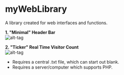 # myWebLibrary
A library created for web interfaces and functions.

<strong>1. "Minimal" Header Bar</strong><br>
![alt-tag](https://raw.githubusercontent.com/steveisreally/myWebLibrary/master/headerBar_minimal/minimal.png)

<strong>2. "Ticker" Real Time Visitor Count</strong><br>
![alt-tag](https://raw.githubusercontent.com/steveisreally/myWebLibrary/master/realTimeUpdater_ticker/ticker.png)
* Requires a central .txt file, which can start out blank.
* Requires a server/computer which supports PHP.


